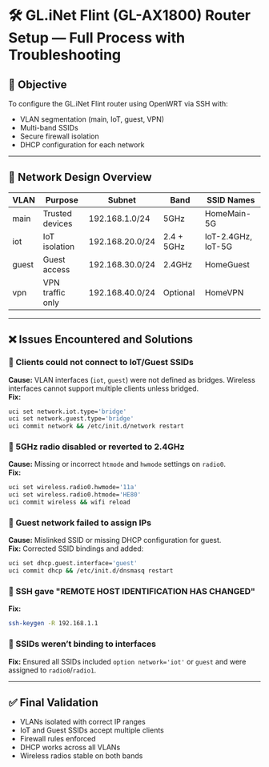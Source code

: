 # 🛠️ GL.iNet Flint (GL-AX1800) Router Setup — Full Process with Troubleshooting

## 📘 Objective
To configure the GL.iNet Flint router using OpenWRT via SSH with:
- VLAN segmentation (main, IoT, guest, VPN)
- Multi-band SSIDs
- Secure firewall isolation
- DHCP configuration for each network

---

## 🧭 Network Design Overview

| VLAN  | Purpose          | Subnet            | Band       | SSID Names        |
|-------|------------------|-------------------|------------|-------------------|
| main  | Trusted devices  | 192.168.1.0/24    | 5GHz       | HomeMain-5G       |
| iot   | IoT isolation    | 192.168.20.0/24   | 2.4 + 5GHz | IoT-2.4GHz, IoT-5G |
| guest | Guest access     | 192.168.30.0/24   | 2.4GHz     | HomeGuest         |
| vpn   | VPN traffic only | 192.168.40.0/24   | Optional   | HomeVPN           |

---

## ❌ Issues Encountered and Solutions

### 🚫 Clients could not connect to IoT/Guest SSIDs
**Cause:** VLAN interfaces (`iot`, `guest`) were not defined as bridges. Wireless interfaces cannot support multiple clients unless bridged.  
**Fix:**
```bash
uci set network.iot.type='bridge'
uci set network.guest.type='bridge'
uci commit network && /etc/init.d/network restart
```

### 🚫 5GHz radio disabled or reverted to 2.4GHz
**Cause:** Missing or incorrect `htmode` and `hwmode` settings on `radio0`.  
**Fix:**
```bash
uci set wireless.radio0.hwmode='11a'
uci set wireless.radio0.htmode='HE80'
uci commit wireless && wifi reload
```

### 🚫 Guest network failed to assign IPs
**Cause:** Mislinked SSID or missing DHCP configuration for guest.  
**Fix:** Corrected SSID bindings and added:
```bash
uci set dhcp.guest.interface='guest'
uci commit dhcp && /etc/init.d/dnsmasq restart
```

### 🚫 SSH gave "REMOTE HOST IDENTIFICATION HAS CHANGED"
**Fix:**
```bash
ssh-keygen -R 192.168.1.1
```

### 🚫 SSIDs weren’t binding to interfaces
**Fix:** Ensured all SSIDs included `option network='iot'` or `guest` and were assigned to `radio0`/`radio1`.

---

## ✅ Final Validation
- VLANs isolated with correct IP ranges
- IoT and Guest SSIDs accept multiple clients
- Firewall rules enforced
- DHCP works across all VLANs
- Wireless radios stable on both bands
